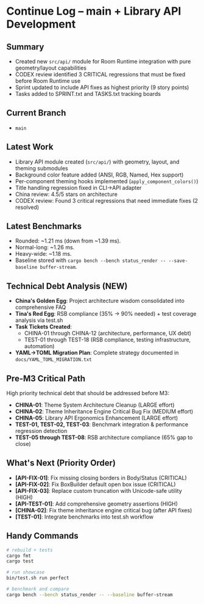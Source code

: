 # Continue Log – main + Library API Development

## Summary
- Created new `src/api/` module for Room Runtime integration with pure geometry/layout capabilities
- CODEX review identified 3 CRITICAL regressions that must be fixed before Room Runtime use
- Sprint updated to include API fixes as highest priority (9 story points)
- Tasks added to SPRINT.txt and TASKS.txt tracking boards

## Current Branch
- `main`

## Latest Work
- Library API module created (`src/api/`) with geometry, layout, and theming submodules
- Background color feature added (ANSI, RGB, Named, Hex support)
- Per-component theming hooks implemented (`apply_component_colors()`)
- Title handling regression fixed in CLI→API adapter
- China review: 4.5/5 stars on architecture
- CODEX review: Found 3 critical regressions that need immediate fixes (2 resolved)

## Latest Benchmarks
- Rounded: ~1.21 ms (down from ~1.39 ms).
- Normal-long: ~1.26 ms.
- Heavy-wide: ~1.18 ms.
- Baseline stored with `cargo bench --bench status_render -- --save-baseline buffer-stream`.

## Technical Debt Analysis (NEW)
- **China's Golden Egg**: Project architecture wisdom consolidated into comprehensive FAQ
- **Tina's Red Egg**: RSB compliance (35% → 90% needed) + test coverage analysis via test.sh
- **Task Tickets Created**:
  - CHINA-01 through CHINA-12 (architecture, performance, UX debt)
  - TEST-01 through TEST-18 (RSB compliance, testing infrastructure, automation)
- **YAML→TOML Migration Plan**: Complete strategy documented in `docs/YAML_TOML_MIGRATION.txt`

## Pre-M3 Critical Path
High priority technical debt that should be addressed before M3:
- **CHINA-01**: Theme System Architecture Cleanup (LARGE effort)
- **CHINA-02**: Theme Inheritance Engine Critical Bug Fix (MEDIUM effort)
- **CHINA-05**: Library API Ergonomics Enhancement (LARGE effort)
- **TEST-01, TEST-02, TEST-03**: Benchmark integration & performance regression detection
- **TEST-05 through TEST-08**: RSB architecture compliance (65% gap to close)

## What's Next (Priority Order)
- **[API-FIX-01]**: Fix missing closing borders in Body/Status (CRITICAL)
- **[API-FIX-02]**: Fix BoxBuilder default open box issue (CRITICAL)
- **[API-FIX-03]**: Replace custom truncation with Unicode-safe utility (HIGH)
- **[API-TEST-01]**: Add comprehensive geometry assertions (HIGH)
- **[CHINA-02]**: Fix theme inheritance engine critical bug (after API fixes)
- **[TEST-01]**: Integrate benchmarks into test.sh workflow

## Handy Commands
```bash
# rebuild + tests
cargo fmt
cargo test

# run showcase
bin/test.sh run perfect

# benchmark and compare
cargo bench --bench status_render -- --baseline buffer-stream
```
